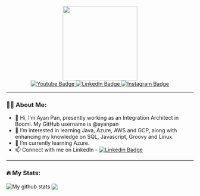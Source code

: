 <div id="header" align="center">
  <img src="https://media.giphy.com/media/3oEduOXu3DBfTazzaw/giphy.gif" width="200"/>
  
  <div id="badges">
    <a href="https://www.youtube.com/channel/UC3YaKty6O_I-JTh3HJsRidg">
    <img src="https://img.shields.io/badge/YouTube-red?style=for-the-badge&logo=youtube&logoColor=white" alt="Youtube Badge"/>
  </a>
  <a href="https://www.linkedin.com/in/ayankumarpan/">
    <img src="https://img.shields.io/badge/LinkedIn-blue?style=for-the-badge&logo=linkedin&logoColor=white" alt="LinkedIn Badge"/>
  </a>
  <a href="">
    <img src="https://img.shields.io/badge/Instagram-E4405F?style=for-the-badge&logo=instagram&logoColor=white" alt="Instagram Badge"/>
  </a>
</div>
  
  <img src="https://komarev.com/ghpvc/?username=ayanpan&style=flat-square&color=blue" alt=""/>
  
</div>
  
---
### :man_technologist: About Me:
  - 👋 Hi, I’m Ayan Pan, presently working as an Integration Architect in Boomi. My GitHub username is @ayanpan
- 👀 I’m interested in learning Java, Azure, AWS and GCP, along with enhancing my knowledge on SQL, Javascript, Groovy and Linux. 
- 🌱 I’m currently learning Azure.
- 📫 Connect with me on LinkedIn - [![Linkedin Badge](https://img.shields.io/badge/LinkedIn-blue?style=for-the-badge&logo=linkedin&logoColor=white)](https://www.linkedin.com/in/ayankumarpan/)
  
---
### :fire: My Stats:

 <img align="center" src="https://github-readme-streak-stats.herokuapp.com?user=ayanpan&theme=vue-dark&hide_border=true&date_format=M%20j%5B%2C%20Y%5D" alt="My github stats" /> 

<img align="center" src="https://github-readme-stats.vercel.app/api/top-langs/?username=ayanpan&layout=compact&theme=cobalt&hide_border=true" />
  

